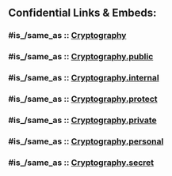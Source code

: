 



## Confidential Links & Embeds: 

### #is_/same_as :: [Cryptography](/_Standards/Technology/IT/Cryptography.md) 

### #is_/same_as :: [Cryptography.public](/_public/Technology/IT/Cryptography.public.md) 

### #is_/same_as :: [Cryptography.internal](/_internal/Technology/IT/Cryptography.internal.md) 

### #is_/same_as :: [Cryptography.protect](/_protect/Technology/IT/Cryptography.protect.md) 

### #is_/same_as :: [Cryptography.private](/_private/Technology/IT/Cryptography.private.md) 

### #is_/same_as :: [Cryptography.personal](/_personal/Technology/IT/Cryptography.personal.md) 

### #is_/same_as :: [Cryptography.secret](/_secret/Technology/IT/Cryptography.secret.md)

